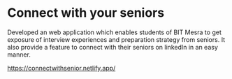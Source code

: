 # Connect with your seniors
Developed an web application which enables students of BIT Mesra to get exposure of interview experiences and preparation strategy from seniors.
It also provide a feature to connect with their seniors on linkedIn in an easy manner.




https://connectwithsenior.netlify.app/
